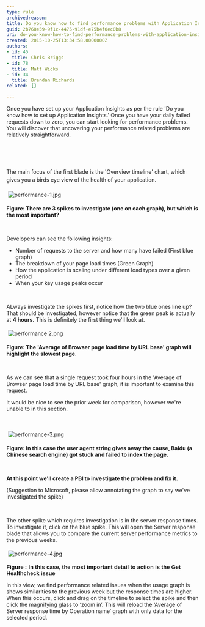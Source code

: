 ```yaml
---
type: rule
archivedreason: 
title: Do you know how to find performance problems with Application Insights?
guid: 2b768e59-9f1c-4475-91df-e75b4f0ec0b8
uri: do-you-know-how-to-find-performance-problems-with-application-insights
created: 2015-10-25T13:34:58.0000000Z
authors:
- id: 45
  title: Chris Briggs
- id: 78
  title: Matt Wicks
- id: 34
  title: Brendan Richards
related: []

---
```



<p>​​Once you have set up your Application Insights as per the rule 'Do you know how to set up Application Insights.' Once you have your daily failed requests down to zero, you can start looking for performance problems. You will discover that uncovering your performance related problems are relatively straightforward.<br>&#160;<br></p>
<br><excerpt class='endintro'></excerpt><br>
<p>​<span style="line-height&#58;20.8px;">The main focus of the first blade is the 'Overview timeline' chart, which gives you a birds eye view of the health of your application.​</span><span style="line-height&#58;20.8px;">​</span></p><p><img src="/PublishingImages/performance-1.jpg" alt="performance-1.jpg" style="margin&#58;5px;" /><br></p><p><strong>Figure&#58; </strong><strong>There are </strong><strong>3 spikes to investigate (one on each graph), but which is the most important?</strong><br></p><p><br></p><p>Developers can see the following insights&#58; </p><ul><li>Number of requests to the server and how many have failed (First blue graph)</li><li>The breakdown of your page load times (Green Graph)</li><li>How the application is scaling under different load types over a given period</li><li>When your key usage peaks occur</li></ul><p>&#160;</p><p>ALways investigate the spikes first, notice how the two blue ones line up? That should be investigated, however notice that the green peak is actually at <strong>4 hours.</strong> This is definitely the first thing we'll look at.</p><p><img src="/PublishingImages/performance%202.png" alt="performance 2.png" style="margin&#58;5px;" /><br></p><p><strong>Figure&#58; The 'Average of Browser page load time by URL base' graph will highlight the slowest page.</strong></p><p><br></p><p>As we can see that a single request took four hours in the 'Average of Browser page load time by URL base' graph, it is important to examine this request.</p><p>It would be nice to see the prior week for comparison, however we're unable to in this section.</p><p><br></p><p><img src="/PublishingImages/performance-3.png" alt="performance-3.png" style="margin&#58;5px;" /><br></p><p><strong>Figure&#58; In this case the user agent string gives away the cause, Baidu (a Chinese search engine) got stuck and failed to index the page.</strong></p><p><strong>&#160;</strong></p><p><strong>At this point we'll create a PBI to investigate the problem and fix it.</strong></p><p>(Suggestion to Microsoft, please allow annotating the graph to say we've investigated the spike)</p><p>&#160;</p><p>The other spike which requires investigation is in the server response times. To investigate it, click on the blue spike. This will open the Server response blade that allows you to compare the current server performance metrics to the previous weeks.&#160;</p><p><img src="/PublishingImages/performance-4.jpg" alt="performance-4.jpg" style="margin&#58;5px;" /><br></p><p><strong><span style="font-size&#58;11pt;font-family&#58;calibri, sans-serif;">Figure &#58; In this case, the most important detail to
action is the Get Healthcheck issue</span></strong><br></p><p>In this view, we find performance related issues when the usage graph is shows similarities to the previous week but the response times are higher. When this occurs, click and drag on the timeline to select the spike and then click the magnifying glass to ‘zoom in’. This will reload the ‘Average of Server response time by Operation name’ graph with only data for the selected period.​<br></p>


